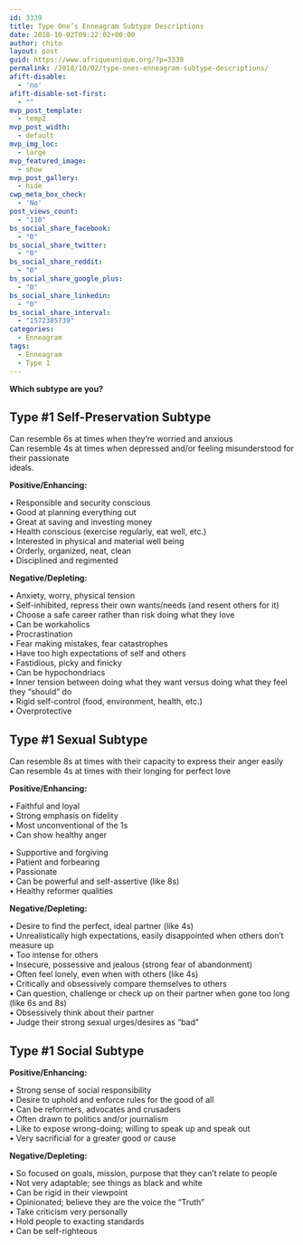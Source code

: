 ```yaml
---
id: 3339
title: Type One’s Enneagram Subtype Descriptions
date: 2018-10-02T09:22:02+00:00
author: chito
layout: post
guid: https://www.afriqueunique.org/?p=3339
permalink: /2018/10/02/type-ones-enneagram-subtype-descriptions/
afift-disable:
  - 'no'
afift-disable-set-first:
  - ""
mvp_post_template:
  - temp2
mvp_post_width:
  - default
mvp_img_loc:
  - large
mvp_featured_image:
  - show
mvp_post_gallery:
  - hide
cwp_meta_box_check:
  - 'No'
post_views_count:
  - "110"
bs_social_share_facebook:
  - "0"
bs_social_share_twitter:
  - "0"
bs_social_share_reddit:
  - "0"
bs_social_share_google_plus:
  - "0"
bs_social_share_linkedin:
  - "0"
bs_social_share_interval:
  - "1572385739"
categories:
  - Enneagram
tags:
  - Enneagram
  - Type 1
---
```

**Which subtype are you?**

## Type #1 Self-Preservation Subtype

Can resemble 6s at times when they’re worried and anxious  
Can resemble 4s at times when depressed and/or feeling misunderstood for their passionate  
ideals.

**Positive/Enhancing:**

• Responsible and security conscious  
• Good at planning everything out  
• Great at saving and investing money  
• Health conscious (exercise regularly, eat well, etc.)  
• Interested in physical and material well being  
• Orderly, organized, neat, clean  
• Disciplined and regimented

**Negative/Depleting:**

• Anxiety, worry, physical tension  
• Self-inhibited, repress their own wants/needs (and resent others for it)  
• Choose a safe career rather than risk doing what they love  
• Can be workaholics  
• Procrastination  
• Fear making mistakes, fear catastrophes  
• Have too high expectations of self and others  
• Fastidious, picky and finicky  
• Can be hypochondriacs  
• Inner tension between doing what they want versus doing what they feel they “should” do  
• Rigid self-control (food, environment, health, etc.)  
• Overprotective

## **Type #1 Sexual Subtype**

Can resemble 8s at times with their capacity to express their anger easily  
Can resemble 4s at times with their longing for perfect love

**Positive/Enhancing:**

• Faithful and loyal  
• Strong emphasis on fidelity  
• Most unconventional of the 1s  
• Can show healthy anger

• Supportive and forgiving  
• Patient and forbearing  
• Passionate  
• Can be powerful and self-assertive (like 8s)  
• Healthy reformer qualities

**Negative/Depleting:**

• Desire to find the perfect, ideal partner (like 4s)  
• Unrealistically high expectations, easily disappointed when others don’t measure up  
• Too intense for others  
• Insecure, possessive and jealous (strong fear of abandonment)  
• Often feel lonely, even when with others (like 4s)  
• Critically and obsessively compare themselves to others  
• Can question, challenge or check up on their partner when gone too long (like 6s and 8s)  
• Obsessively think about their partner  
• Judge their strong sexual urges/desires as “bad”

## Type #1 Social Subtype

**Positive/Enhancing:**

• Strong sense of social responsibility  
• Desire to uphold and enforce rules for the good of all  
• Can be reformers, advocates and crusaders  
• Often drawn to politics and/or journalism  
• Like to expose wrong-doing; willing to speak up and speak out  
• Very sacrificial for a greater good or cause

**Negative/Depleting:**

• So focused on goals, mission, purpose that they can’t relate to people  
• Not very adaptable; see things as black and white  
• Can be rigid in their viewpoint  
• Opinionated; believe they are the voice the “Truth”  
• Take criticism very personally  
• Hold people to exacting standards  
• Can be self-righteous

&nbsp;
